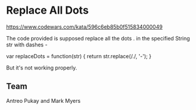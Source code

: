 # Replace All Dots
https://www.codewars.com/kata/596c6eb85b0f515834000049

The code provided is supposed replace all the dots . in the specified String str with dashes -

var replaceDots = function(str) {
  return str.replace(/./, '-');
}

But it's not working properly.

## Team
Antreo Pukay and Mark Myers